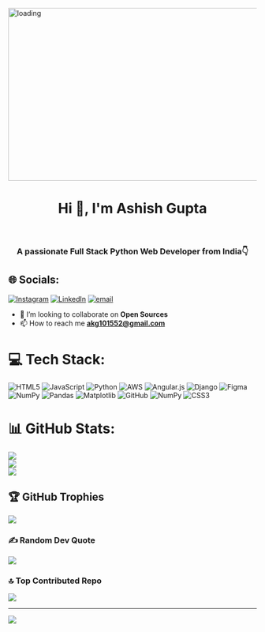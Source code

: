 
<img src="text-3249.gif" alt="loading" style="width: 1000px; height: 350px;"><br><h1 align="center">Hi 👋, I'm Ashish Gupta</h1><br><h3 align="center">A passionate Full Stack Python Web Developer from India👇


## 🌐 Socials:
[![Instagram](https://img.shields.io/badge/Instagram-%23E4405F.svg?logo=Instagram&logoColor=white)](https://instagram.com/Innocent_ashish9630) [![LinkedIn](https://img.shields.io/badge/LinkedIn-%230077B5.svg?logo=linkedin&logoColor=white)](https://linkedin.com/in/linkedin.com/in/a-k-gupta-21a601307) [![email](https://img.shields.io/badge/Email-D14836?logo=gmail&logoColor=white)](mailto:akg101552@gmail.com) 
- 👯 I’m looking to collaborate on **Open Sources**
- 📫 How to reach me **akg101552@gmail.com**
# 💻 Tech Stack:
![HTML5](https://img.shields.io/badge/html5-%23E34F26.svg?style=plastic&logo=html5&logoColor=white) ![JavaScript](https://img.shields.io/badge/javascript-%23323330.svg?style=plastic&logo=javascript&logoColor=%23F7DF1E) ![Python](https://img.shields.io/badge/python-3670A0?style=plastic&logo=python&logoColor=ffdd54) ![AWS](https://img.shields.io/badge/AWS-%23FF9900.svg?style=plastic&logo=amazon-aws&logoColor=white) ![Angular.js](https://img.shields.io/badge/angular.js-%23E23237.svg?style=plastic&logo=angularjs&logoColor=white) ![Django](https://img.shields.io/badge/django-%23092E20.svg?style=plastic&logo=django&logoColor=white) ![Figma](https://img.shields.io/badge/figma-%23F24E1E.svg?style=plastic&logo=figma&logoColor=white) ![NumPy](https://img.shields.io/badge/numpy-%23013243.svg?style=plastic&logo=numpy&logoColor=white) ![Pandas](https://img.shields.io/badge/pandas-%23150458.svg?style=plastic&logo=pandas&logoColor=white) ![Matplotlib](https://img.shields.io/badge/Matplotlib-%23ffffff.svg?style=plastic&logo=Matplotlib&logoColor=black) ![GitHub](https://img.shields.io/badge/github-%23121011.svg?style=plastic&logo=github&logoColor=white) ![NumPy](https://img.shields.io/badge/numpy-%23013243.svg?style=plastic&logo=numpy&logoColor=white) ![CSS3](https://img.shields.io/badge/css3-%231572B6.svg?style=plastic&logo=css3&logoColor=white)
# 📊 GitHub Stats:
![](https://github-readme-stats.vercel.app/api?username=ashish9630&theme=github_dark&hide_border=false&include_all_commits=true&count_private=true)<br/>
![](https://nirzak-streak-stats.vercel.app/?user=ashish9630&theme=github_dark&hide_border=false)<br/>
![](https://github-readme-stats.vercel.app/api/top-langs/?username=ashish9630&theme=github_dark&hide_border=false&include_all_commits=true&count_private=true&layout=compact)

## 🏆 GitHub Trophies
![](https://github-profile-trophy.vercel.app/?username=ashish9630&theme=radical&no-frame=false&no-bg=false&margin-w=4)

### ✍️ Random Dev Quote
![](https://quotes-github-readme.vercel.app/api?type=horizontal&theme=tokyonight)

### 🔝 Top Contributed Repo
![](https://github-contributor-stats.vercel.app/api?username=ashish9630&limit=5&theme=radical&combine_all_yearly_contributions=true)

---
[![](https://visitcount.itsvg.in/api?id=ashish9630&icon=0&color=0)](https://visitcount.itsvg.in)

<!-- Proudly created with GPRM ( https://gprm.itsvg.in ) -->
